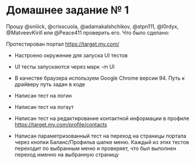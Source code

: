 # Домашнее задание № 1

Прошу @sniiick, @crisscuola, @adamakalshchikov, @stpn111, @l0rdyx, @MatveevKirill или @Peace411 проверить его.
Что было сделано:

Протестирован портал https://target.my.com/

* Настроено окружение для запуска UI тестов

* UI тесты запускаются через марк -m UI

* В качестве браузера используем Google Chrome версии 94. Путь к драйверу путь задан в коде

* Написан тест на логин 
* Написан тест на логаут
* Написан тест на редактирование контактной информации в профиле https://target.my.com/profile/contacts 
* Написан параметризованный тест на переход на страницы портала через кнопки Баланс/Профильв шапке меню. Каждый из этих тестов переходит по выбранным меню и проверяет, что был выполнен переход именно на выбранную страницу